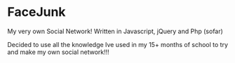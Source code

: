 # FaceJunk
My very own Social Network! Written in Javascript, jQuery and Php (sofar)

Decided to use all the knowledge Ive used in my 15+ months of school to try and make my own social network!!!
